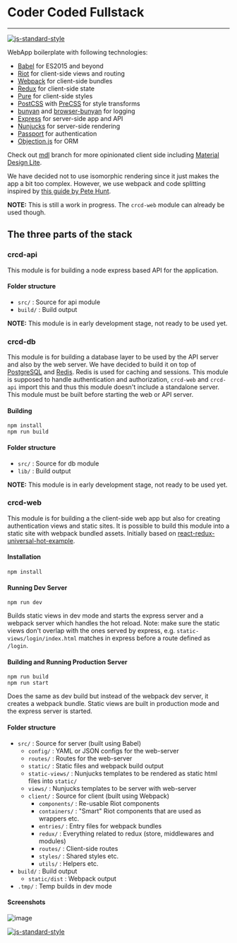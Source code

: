 # Coder Coded Fullstack
---

[![js-standard-style](https://img.shields.io/badge/code%20style-standard-brightgreen.svg?style=flat)](https://github.com/feross/standard)

WebApp boilerplate with following technologies:

- [Babel](http://babeljs.io/) for ES2015 and beyond
- [Riot](http://riotjs.com/) for client-side views and routing
- [Webpack](http://webpack.github.io/) for client-side bundles
- [Redux](https://github.com/rackt/redux) for client-side state
- [Pure](http://purecss.io/) for client-side styles
- [PostCSS](https://twitter.com/postcss) with [PreCSS](https://jonathantneal.github.io/precss/) for style transforms
- [bunyan](https://github.com/trentm/node-bunyan) and [browser-bunyan](https://github.com/philmander/browser-bunyan) for logging
- [Express](http://expressjs.com/) for server-side app and API
- [Nunjucks](http://mozilla.github.io/nunjucks/) for server-side rendering
- [Passport](http://passportjs.org/) for authentication
- [Objection.js](http://vincit.github.io/objection.js/) for ORM

Check out [mdl](https://github.com/CoderCoded/crcd-fullstack/tree/mdl/) branch for more opinionated client side including [Material Design Lite](https://www.getmdl.io/).

We have decided not to use isomorphic rendering since it just makes the app a
bit too complex. However, we use webpack and code splitting inspired by [this guide by Pete Hunt](https://github.com/petehunt/webpack-howto).

**NOTE:** This is still a work in progress. The `crcd-web` module can already be
used though.

## The three parts of the stack

### crcd-api

This module is for building a node express based API for the application.

#### Folder structure

- `src/` : Source for api module
- `build/` : Build output

**NOTE:** This module is in early development stage, not ready to be used yet.

### crcd-db

This module is for building a database layer to be used by the API server and
also by the web server. We have decided to build it on top of
[PostgreSQL](http://www.postgresql.org/) and [Redis](http://redis.io/). Redis
is used for caching and sessions. This module is supposed to handle
authentication and authorization, `crcd-web` and `crcd-api` import this and
thus this module doesn't include a standalone server. This module must be
built before starting the web or API server.

#### Building

```
npm install
npm run build
```

#### Folder structure

- `src/` : Source for db module
- `lib/` : Build output

**NOTE:** This module is in early development stage, not ready to be used yet.


### crcd-web

This module is for building a the client-side web app but also for creating
authentication views and static sites. It is possible to build this module
into a static site with webpack bundled assets. Initially based on
[react-redux-universal-hot-example](https://github.com/erikras/react-redux-universal-hot-example).

#### Installation

```
npm install
```

#### Running Dev Server

```
npm run dev
```

Builds static views in dev mode and starts the express server and a webpack
server which handles the hot reload. Note: make sure the static views don't
overlap with the ones served by express, e.g. `static-views/login/index.html`
matches in express before a route defined as `/login`.

#### Building and Running Production Server

```
npm run build
npm run start
```

Does the same as dev build but instead of the webpack dev server, it creates a
webpack bundle. Static views are built in production mode and the express
server is started.

#### Folder structure

- `src/` : Source for server (built using Babel)
  - `config/` : YAML or JSON configs for the web-server
  - `routes/` : Routes for the web-server
  - `static/` : Static files and webpack build output
  - `static-views/` : Nunjucks templates to be rendered as static html files into `static/`
  - `views/` : Nunjucks templates to be server with web-server
  - `client/` : Source for client (built using Webpack)
    - `components/` : Re-usable Riot components
    - `containers/` : "Smart" Riot components that are used as wrappers etc.
    - `entries/` : Entry files for webpack bundles
    - `redux/` : Everything related to redux (store, middlewares and modules)
    - `routes/` : Client-side routes
    - `styles/` : Shared styles etc.
    - `utils/` : Helpers etc.
- `build/` : Build output
  - `static/dist` : Webpack output
- `.tmp/` : Temp builds in dev mode

#### Screenshots

![image](https://cloud.githubusercontent.com/assets/1150613/14934264/1b4f03ba-0eb4-11e6-9994-272b522c1083.png)

[![js-standard-style](https://cdn.rawgit.com/feross/standard/master/badge.svg)](https://github.com/feross/standard)
